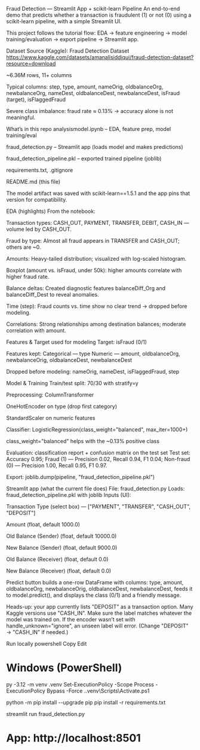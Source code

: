 Fraud Detection — Streamlit App + scikit-learn Pipeline
An end-to-end demo that predicts whether a transaction is fraudulent (1) or not (0) using a scikit-learn pipeline, with a simple Streamlit UI.

This project follows the tutorial flow: EDA → feature engineering → model training/evaluation → export pipeline → Streamlit app.

Dataset
Source (Kaggle): Fraud Detection Dataset
https://www.kaggle.com/datasets/amanalisiddiqui/fraud-detection-dataset?resource=download

~6.36M rows, 11+ columns

Typical columns:
step, type, amount, nameOrig, oldbalanceOrg, newbalanceOrg,
nameDest, oldbalanceDest, newbalanceDest, isFraud (target), isFlaggedFraud

Severe class imbalance: fraud rate ≈ 0.13% → accuracy alone is not meaningful.

What’s in this repo
analysismodel.ipynb – EDA, feature prep, model training/eval

fraud_detection.py – Streamlit app (loads model and makes predictions)

fraud_detection_pipeline.pkl – exported trained pipeline (joblib)

requirements.txt, .gitignore

README.md (this file)

The model artifact was saved with scikit-learn==1.5.1 and the app pins that version for compatibility.

EDA (highlights)
From the notebook:

Transaction types: CASH_OUT, PAYMENT, TRANSFER, DEBIT, CASH_IN — volume led by CASH_OUT.

Fraud by type: Almost all fraud appears in TRANSFER and CASH_OUT; others are ~0.

Amounts: Heavy-tailed distribution; visualized with log-scaled histogram.

Boxplot (amount vs. isFraud, under 50k): higher amounts correlate with higher fraud rate.

Balance deltas: Created diagnostic features balanceDiff_Org and balanceDiff_Dest to reveal anomalies.

Time (step): Fraud counts vs. time show no clear trend → dropped before modeling.

Correlations: Strong relationships among destination balances; moderate correlation with amount.

Features & Target used for modeling
Target: isFraud (0/1)

Features kept:
Categorical — type
Numeric — amount, oldbalanceOrg, newbalanceOrig, oldbalanceDest, newbalanceDest

Dropped before modeling: nameOrig, nameDest, isFlaggedFraud, step

Model & Training
Train/test split: 70/30 with stratify=y

Preprocessing: ColumnTransformer

OneHotEncoder on type (drop first category)

StandardScaler on numeric features

Classifier: LogisticRegression(class_weight="balanced", max_iter=1000+)

class_weight="balanced" helps with the ~0.13% positive class

Evaluation: classification report + confusion matrix on the test set
Test set: Accuracy 0.95; Fraud (1) — Precision 0.02, Recall 0.94, F1 0.04; Non-fraud (0) — Precision 1.00, Recall 0.95, F1 0.97.

Export: joblib.dump(pipeline, "fraud_detection_pipeline.pkl")

Streamlit app (what the current file does)
File: fraud_detection.py
Loads: fraud_detection_pipeline.pkl with joblib
Inputs (UI):

Transaction Type (select box) — ["PAYMENT", "TRANSFER", "CASH_OUT", "DEPOSIT"]

Amount (float, default 1000.0)

Old Balance (Sender) (float, default 10000.0)

New Balance (Sender) (float, default 9000.0)

Old Balance (Receiver) (float, default 0.0)

New Balance (Receiver) (float, default 0.0)

Predict button builds a one-row DataFrame with columns:
type, amount, oldbalanceOrg, newbalanceOrig, oldbalanceDest, newbalanceDest,
feeds it to model.predict(), and displays the class (0/1) and a friendly message.

Heads-up: your app currently lists "DEPOSIT" as a transaction option. Many Kaggle versions use "CASH_IN". Make sure the label matches whatever the model was trained on. If the encoder wasn’t set with handle_unknown="ignore", an unseen label will error. (Change "DEPOSIT" → "CASH_IN" if needed.)

Run locally
powershell
Copy
Edit
# Windows (PowerShell)
py -3.12 -m venv .venv
Set-ExecutionPolicy -Scope Process -ExecutionPolicy Bypass -Force
.\.venv\Scripts\Activate.ps1

python -m pip install --upgrade pip
pip install -r requirements.txt

streamlit run fraud_detection.py
# App: http://localhost:8501
